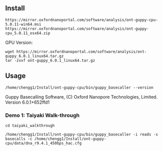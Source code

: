 
## Install


```
https://mirror.oxfordnanoportal.com/software/analysis/ont-guppy-cpu-5.0.11-win64.msi
https://mirror.oxfordnanoportal.com/software/analysis/ont-guppy-cpu_5.0.11_osx64.zip
```

GPU Version:
```
wget https://mirror.oxfordnanoportal.com/software/analysis/ont-guppy_6.0.1_linux64.tar.gz
tar -zvxf ont-guppy_6.0.1_linux64.tar.gz
```


## Usage
```
/home/chengg1/Install/ont-guppy-cpu/bin/guppy_basecaller --version
```

Guppy Basecalling Software, (C) Oxford Nanopore Technologies, Limited. Version 6.0.1+652ffd1


### Demo 1: Taiyaki Walk-through

```
cd taiyaki_walkthrough
```

```
/home/chengg1/Install/ont-guppy-cpu/bin/guppy_basecaller -i reads -s basecalls -c /home/chengg1/Install/ont-guppy-cpu/data/dna_r9.4.1_450bps_hac.cfg
```

